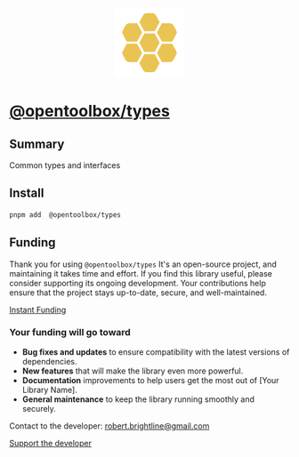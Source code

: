 <p align="center">
  <img src="https://raw.githubusercontent.com/beemood/opentoolbox/refs/heads/main//libs/types/favicon.png" alt="Logo" />
</p>

# [@opentoolbox/types](https://beemood.github.io/libs/types)

## Summary

Common types and interfaces

## Install

```bash
pnpm add  @opentoolbox/types
```

## Funding

Thank you for using `@opentoolbox/types` It's an open-source project, and maintaining it takes time and effort. If you find this library useful, please consider supporting its ongoing development. Your contributions help ensure that the project stays up-to-date, secure, and well-maintained.

[Instant Funding](https://cash.app/$puqlib)

### Your funding will go toward

- **Bug fixes and updates** to ensure compatibility with the latest versions of dependencies.
- **New features** that will make the library even more powerful.
- **Documentation** improvements to help users get the most out of [Your Library Name].
- **General maintenance** to keep the library running smoothly and securely.

Contact to the developer: [robert.brightline@gmail.com](mailto:robert.brightline@gmail.com?subject=Contact)

[Support the developer](https://cash.app/$puqlib)
